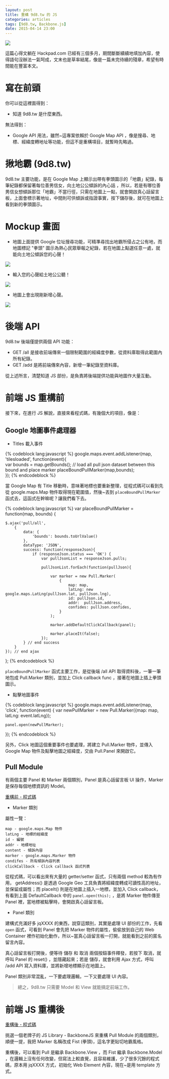 ```yaml
---
layout: post
title: 重構 9d8.tw 的 JS 
categories: articles
tags: [9d8.tw, Backbone.js]
date: 2015-04-14 23:00
---
```


![](/images/9d8tw/logo.png)

這篇心得文躺在 Hackpad.com 已經有三個多月，期間斷斷續續地填加內容，使得語句沒辦法一氣呵成，文末也是草率結尾，像是一篇未完待續的殘章，希望有時間能在豐富本文。

# 寫在前頭

你可以從這裡面得到：

+ 知道 9d8.tw 是什麼東西。

無法得到：

+ Google API 用法，雖然~這專案依賴於 Google Map API ，像是搜尋、地標、經緯度轉地址等功能，但這不是重構項目，就暫時先略過。

# 揪地霸 (9d8.tw)

9d8.tw 主要功能，是在 Google Map 上顯示出帶有拳頭圖示的「地霸」紀錄，每筆紀錄都保留著每位善男信女，向土地公公傾訴的內心話 ，所以，若是有哪位善男信女想傾訴那位「地霸」不當行徑，只需在地圖上一點，就會開啟真心話留言板，上面會標示著地址，中間則可供傾訴或指證事實，按下儲存後，就可在地圖上看到新的拳頭圖示。

# Mockup 畫面

+ 地圖上面提供 Google 位址搜尋功能，可精準尋找出地霸所侵占之公有地，而地圖標記 "拳頭" 圖示為熱心民眾舉報之紀錄，若在地圖上點選任意一處，就能向土地公傾訴您的心聲！

![](/images/9d8tw/mockup_1.png)

+ 輸入您的心聲給土地公公聽！

![](/images/9d8tw/mockup_2.png)

+ 地圖上會出現剛新增心聲。

![](/images/9d8tw/mockup_3.png)

# 後端 API

9d8.tw 後端僅提供兩個 API 功能：

+ GET /all 是接收前端傳來一個限制範圍的經緯度參數，從資料庫取得此範圍內所有紀錄。
+ GET /add 是將前端傳來內容，新增一筆紀錄至資料庫。

從上述所言，清楚知道 JS 部份，是負責將後端提供功能與地圖作大量互動。

# 前端 JS 重構前

接下來，在進行 JS 解說，直接來看程式碼，有幾個大的項目，像是：

## Google 地圖事件處理器

+ Titles 載入事件

{% codeblock lang:javascript %}
google.maps.event.addListener(map, 'tilesloaded', function(event){    
    var bounds = map.getBounds();
    // load all pull json dataset between this bound and place marker
    placeBoundPullMarker(map,bounds);        
});
{% endcodeblock %}

當 Google Map 有 Title 移動時，意味著地標也要重新整理，從程式碼可以看到先從 google.maps.Map 物件取得現在範圍值，然後~丟到 `placeBoundPullMarker` 函式去，這函式在幹嘛呢？讓我們看下去。

{% codeblock lang:javascript %}
var placeBoundPullMarker = function(map, bounds) {

    $.ajax('pull/all',
        {
            data: {
                'bounds': bounds.toUrlValue()
            },
            dataType: 'JSON',
            success: function(responseJson){
                if (responseJson.status === 'OK') {
                    var pullJsonList = responseJson.pulls;

                    pullJsonList.forEach(function(pullJson){
       
                        var marker = new Pull.Marker(
                            {
                                map: map, 
                                latLng: new google.maps.LatLng(pullJson.lat, pullJson.lng),
                                id: pullJson.id,
                                addr:  pullJson.address,
                                confides: pullJson.confides,               
                            }
                        );

                        marker.addDefaultClickCallback(panel);
                        
                        marker.placeIt(false);
                    });
            } // end success
        }
    }); // end ajax
};
{% endcodeblock %}

`placeBoundPullMarker` 函式主要工作，是從後端 /all API 取得資料後，一筆一筆地包成 Pull.Marker 類別，並加上 Click callback func ，接著在地圖上插上拳頭圖示。

+ 點擊地圖事件

{% codeblock lang:javascript %}
google.maps.event.addListener(map, 'click', function(event) {
    var newPullMarker = new Pull.Marker({map: map, latLng: event.latLng});
    
    panel.open(newPullMarker);
});
{% endcodeblock %}

另外，Click 地圖這個重要事件也要處理，將建立 Pull.Marker 物件，並傳入 Google Map 物件及點擊地圖之經緯度，交由 Pull.Panel 來開啟它。

## Pull Module

有兩個主要 Panel 和 Marker 兩個類別，Panel 是真心話留言板 UI 操作，Marker 是保存每個地標資訊的 Model。

[重構前 - 程式碼](https://github.com/dz1984/9d8TW/blob/a786511a545da99796fabf189ae1d0340e35c0cd/public/js/pull.js)

+ Marker 類別

屬性一覽：

```
map - google.maps.Map 物件
latLng - 地標的經緯度
id - 編號
addr - 地標地址
content - 傾訴內容
marker - google.maps.Marker 物件
condifes - 所有傾訴內容列表
clickCallback - Click callback 函式列表
```

從程式碼，可以看出來有大量的 getter/setter 函式，只有兩個 method  較為有作用， getAddress() 是透過 Google Geo 工具負責將經緯度轉成可讀性高的地址，並保留成屬性；而 placeIt() 則是在地圖上插入一地標，並加入 Click callback，有看到上面 DefaultCallback 中的  `panel.open(this);` ，是將 Marker 物件傳至 Panel 裡，當地標被點擊時，會開啟真心話留言板。

+ Panel 類別

建構式充滿好多 jqXXXX 的東西，說穿這類別，其實是處理 UI 部份的工作，先看 `open` 函式，可看到 Panel 會先把 Marker 物件的屬性，偷偷放到自己的 Web Container 裡作初始化動作，所以~當真心話留言板一打開，就能看到之前的匿名留言內容。
 
 真心話留言板打開後，便等待 儲存 和 取消 兩個按鈕事件釋發，若按下 取消，就呼叫 Panel 的 reset() ，並隱藏起來；若是 儲存，就會利用 Ajax 方式，呼叫 /add API 寫入資料庫，並將新增地標顯示在地圖上。

 Panel 類別非常混亂，一下要處理邏輯，一下又要處理 UI 內容。

 > 總之，9d8.tw 只需要 Model 和 View 就能搞定前端工作。

# 前端 JS 重構後

[重構後 - 程式碼](https://github.com/dz1984/9d8TW/blob/4901ba1b3c4e36daadb73b884c77c2a2e0a76e22/public/js/pull.js)

挑選一個老牌子的 JS Library - BackboneJS 來重構 Pull Module 的兩個類別，順便一提，我把 Marker 名稱改成 Fist (拳頭)，這名字更貼切地霸風格。

重構後，可以看到 Pull 是繼承 Backbone.View ，而 Fist 繼承 Backbone.Model ，在邏輯上沒有任何改變，但寫法上較直覺，且容易維護，少了很多冗餘的程式碼，原本用 jqXXXX 方式，初始化 Web Element 內容，現在~是用 template 方式。